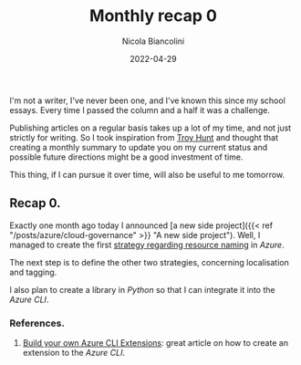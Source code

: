 ﻿---
title: Monthly recap 0
date: 2022-04-29
author: Nicola Biancolini
description: 
keywords: 
tags:
series:
  - Monthly Recap
cover:
  image: cover.jpg
  alt: Eagle with his gaze turned back on a pole
  relative: true
  caption: Photo by [Jp Valery](https://unsplash.com/@jpvalery?utm_source=unsplash&utm_medium=referral&utm_content=creditCopyText) on [Unsplash](https://unsplash.com/?utm_source=unsplash&utm_medium=referral&utm_content=creditCopyText)
---

I'm not a writer, I've never been one, and I've known this since my school essays. Every time I passed the column and a half it was a challenge.

Publishing articles on a regular basis takes up a lot of my time, and not just strictly for writing. So I took inspiration from [Troy Hunt](https://www.troyhunt.com/tag/weekly-update/) and thought that creating a monthly summary to update you on my current status and possible future directions might be a good investment of time.

This thing, if I can pursue it over time, will also be useful to me tomorrow.

## Recap 0.

Exactly one month ago today I announced [a new side project]({{< ref "/posts/azure/cloud-governance" >}} "A new side project"). Well, I managed to create the first [strategy regarding resource naming](https://github.com/binick/oh-my-azure-playground/tree/main/standards/naming) in *Azure*.

The next step is to define the other two strategies, concerning localisation and tagging.

I also plan to create a library in *Python* so that I can integrate it into the *Azure CLI*.

### References.

  1. [Build your own Azure CLI Extensions](https://dev.to/azure/build-your-own-azure-cli-extensions-42fk): great article on how to create an extension to the *Azure CLI*.
